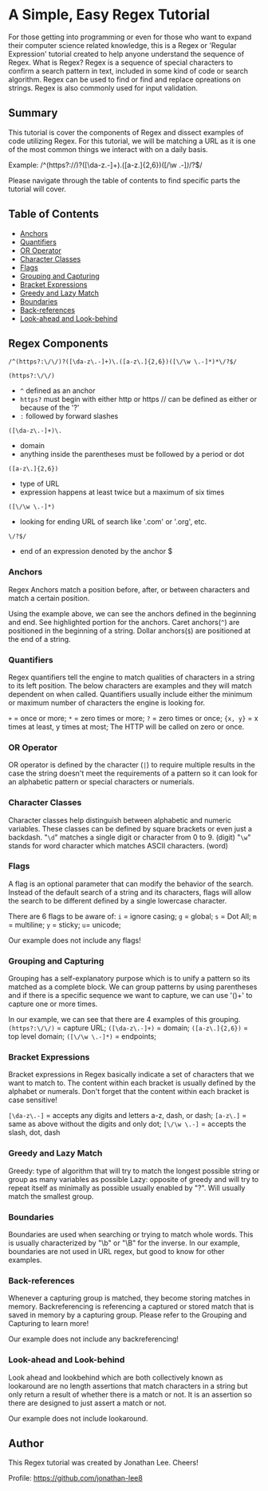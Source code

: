 # A Simple, Easy Regex Tutorial

For those getting into programming or even for those who want to expand their computer science related knowledge, this is a Regex or 'Regular Expression' tutorial created to help anyone understand the sequence of Regex. What is Regex? Regex is a sequence of special characters to confirm a search pattern in text, included in some kind of code or search algorithm. Regex can be used to find or find and replace opreations on strings. Regex is also commonly used for input validation.

## Summary

This tutorial is cover the components of Regex and dissect examples of code utilizing Regex. For this tutorial, we will be matching a URL as it is one of the most common things we interact with on a daily basis.

Example: /^(https?:\/\/)?([\da-z\.-]+)\.([a-z\.]{2,6})([\/\w \.-]*)*\/?$/

Please navigate through the table of contents to find specific parts the tutorial will cover. 

## Table of Contents

- [Anchors](#anchors)
- [Quantifiers](#quantifiers)
- [OR Operator](#or-operator)
- [Character Classes](#character-classes)
- [Flags](#flags)
- [Grouping and Capturing](#grouping-and-capturing)
- [Bracket Expressions](#bracket-expressions)
- [Greedy and Lazy Match](#greedy-and-lazy-match)
- [Boundaries](#boundaries)
- [Back-references](#back-references)
- [Look-ahead and Look-behind](#look-ahead-and-look-behind)

## Regex Components

`/^(https?:\/\/)?([\da-z\.-]+)\.([a-z\.]{2,6})([\/\w \.-]*)*\/?$/`

`(https?:\/\/)`
- `^` defined as an anchor
- `https?` must begin with either http or https // can be defined as either or because of the '?'
- `:` followed by forward slashes

`([\da-z\.-]+)\.`
- domain
- anything inside the parentheses must be followed by a period or dot

`([a-z\.]{2,6})`
- type of URL
- expression happens at least twice but a maximum of six times

`([\/\w \.-]*)`
- looking for ending URL of search like '.com' or '.org', etc.

`\/?$/`
- end of an expression denoted by the anchor $

### Anchors

Regex Anchors match a position before, after, or between characters and match a certain position.

Using the example above, we can see the anchors defined in the beginning and end. See highlighted portion for the anchors.
Caret anchors(`^`) are positioned in the beginning of a string.
Dollar anchors(`$`) are positioned at the end of a string. 

### Quantifiers

Regex quantifiers tell the engine to match qualities of characters in a string to its left position. The below characters are examples and they will match dependent on when called. Quantifiers usually include either the minimum or maximum number of characters the engine is looking for.

`+` = once or more;
`*` = zero times or more;
`?` = zero times or once;
`{x, y}` = x times at least, y times at most; 
The HTTP will be called on zero or once.

### OR Operator

OR operator is defined by the character (`|`) to require multiple results in the case the string doesn't meet the requirements of a pattern so it can look for an alphabetic pattern or special characters or numerials.

### Character Classes

Character classes help distinguish between alphabetic and numeric variables. These classes can be defined by square brackets or even just a backdash.
"`\d`" matches a single digit or character from 0 to 9. (digit)
"`\w`" stands for word character which matches ASCII characters. (word)

### Flags

A flag is an optional parameter that can modify the behavior of the search. Instead of the default search of a string and its characters, flags will allow the search to be different defined by a single lowercase character.

There are 6 flags to be aware of:
`i` = ignore casing;
`g` = global;
`s` = Dot All;
`m` = multiline;
`y` = sticky;
`u`= unicode;

Our example does not include any flags!

### Grouping and Capturing

Grouping has a self-explanatory purpose which is to unify a pattern so its matched as a complete block. We can group patterns by using parentheses and if there is a specific sequence we want to capture, we can use '()+' to capture one or more times. 

In our example, we can see that there are 4 examples of this grouping.
`(https?:\/\/)` = capture URL;
`([\da-z\.-]+)` = domain;
`([a-z\.]{2,6})` = top level domain;
`([\/\w \.-]*)` = endpoints;

### Bracket Expressions

Bracket expressions in Regex basically indicate a set of characters that we want to match to. The content within each bracket is usually defined by the alphabet or numerals. Don't forget that the content within each bracket is case sensitive!

`[\da-z\.-]` = accepts any digits and letters a-z, dash, or dash;
`[a-z\.]` = same as above without the digits and only dot;
`[\/\w \.-]` = accepts the slash, dot, dash

### Greedy and Lazy Match

Greedy: type of algorithm that will try to match the longest possible string or group as many variables as possible
Lazy: opposite of greedy and will try to repeat itself as minimally as possible usually enabled by "?". Will usually match the smallest group.

### Boundaries

Boundaries are used when searching or trying to match whole words. This is usually characterized by "\b" or "\B" for the inverse. In our example, boundaries are not used in URL regex, but good to know for other examples.

### Back-references

Whenever a capturing group is matched, they become storing matches in memory. Backreferencing is referencing a captured or stored match that is saved in memory by a capturing group. Please refer to the Grouping and Capturing to learn more!

Our example does not include any backreferencing!

### Look-ahead and Look-behind

Look ahead and lookbehind which are both collectively known as lookaround are no length assertions that match characters in a string but only return a result of whether there is a match or not. It is an assertion so there are designed to just assert a match or not.

Our example does not include lookaround.

## Author

This Regex tutorial was created by Jonathan Lee. Cheers!

Profile: https://github.com/jonathan-lee8
